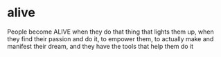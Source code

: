 # alive
People become ALIVE when they do that thing that lights them up, when they find their passion and do it, to empower them, to actually make and manifest their dream, and they have the tools that help them do it
